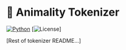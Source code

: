 # 🦕 Animality Tokenizer

[![Python](https://img.shields.io/badge/Python-3.7%2B-blue)](https://www.python.org/)
[![License](https://img.shields.io/badge/License-Proprietary-red.svg)]

[Rest of tokenizer README...]